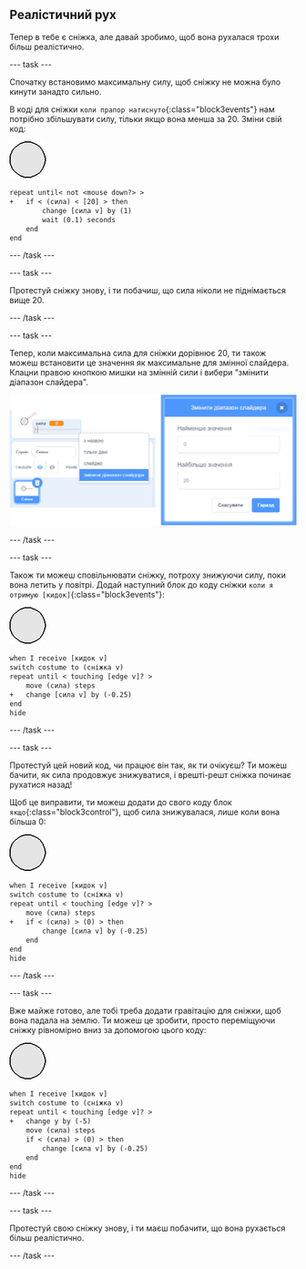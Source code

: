 ## Реалістичний рух

Тепер в тебе є сніжка, але давай зробимо, щоб вона рухалася трохи більш реалістично.

--- task ---

Спочатку встановимо максимальну силу, щоб сніжку не можна було кинути занадто сильно.

В коді для сніжки `коли прапор натиснуто`{:class="block3events"} нам потрібно збільшувати силу, тільки якщо вона менша за 20. Зміни свій код:

![спрайт сніжки](images/snowball-sprite.png)

```blocks3
repeat until< not <mouse down?> >
+   if < (сила) < [20] > then
        change [сила v] by (1)
        wait (0.1) seconds
    end
end
```

--- /task ---

--- task ---

Протестуй сніжку знову, і ти побачиш, що сила ніколи не піднімається вище 20.

--- /task ---

--- task ---

Тепер, коли максимальна сила для сніжки дорівнює 20, ти також можеш встановити це значення як максимальне для змінної слайдера. Клацни правою кнопкою мишки на змінній сили і вибери "змінити діапазон слайдера".

![мінімальне та максимальне значення слайдера](images/snow-minmax.png)


--- /task ---

--- task ---

Також ти можеш сповільнювати сніжку, потроху знижуючи силу, поки вона летить у повітрі. Додай наступний блок до коду сніжки `коли я отримую [кидок]`{:class="block3events"}:

![спрайт сніжки](images/snowball-sprite.png)

```blocks3
when I receive [кидок v]
switch costume to (сніжка v)
repeat until < touching [edge v]? >
    move (сила) steps
+   change [сила v] by (-0.25)
end
hide
```

--- /task ---


--- task ---

Протестуй цей новий код, чи працює він так, як ти очікуєш? Ти можеш бачити, як сила продовжує знижуватися, і врешті-решт сніжка починає рухатися назад!

Щоб це виправити, ти можеш додати до свого коду блок `якщо`{:class="block3control"}, щоб сила знижувалася, лише коли вона більша 0:

![спрайт сніжки](images/snowball-sprite.png)

```blocks3
when I receive [кидок v]
switch costume to (сніжка v)
repeat until < touching [edge v]? >
    move (сила) steps
+   if < (сила) > (0) > then
        change [сила v] by (-0.25)
    end
end
hide
```

--- /task ---

--- task ---

Вже майже готово, але тобі треба додати гравітацію для сніжки, щоб вона падала на землю. Ти можеш це зробити, просто переміщуючи сніжку рівномірно вниз за допомогою цього коду:

![спрайт сніжки](images/snowball-sprite.png)

```blocks3
when I receive [кидок v]
switch costume to (сніжка v)
repeat until < touching [edge v]? >
+   change y by (-5)
    move (сила) steps
    if < (сила) > (0) > then
        change [сила v] by (-0.25)
    end
end
hide
```

--- /task ---

--- task ---

Протестуй свою сніжку знову, і ти маєш побачити, що вона рухається більш реалістично.

--- /task ---

